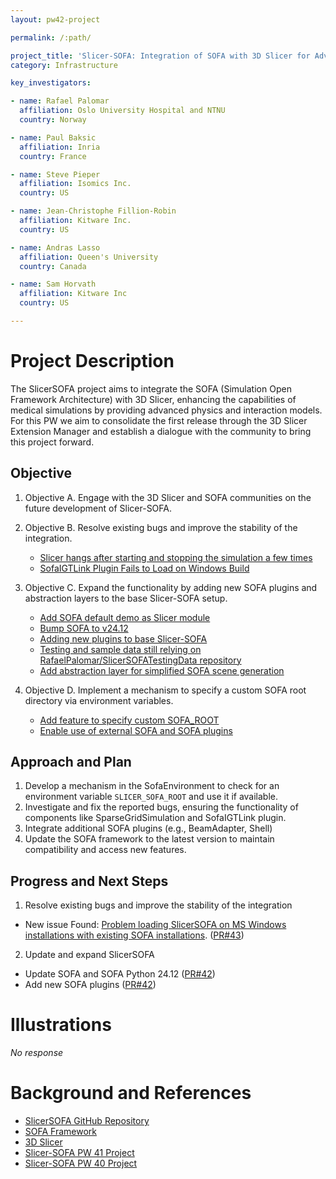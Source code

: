 ```yaml
---
layout: pw42-project

permalink: /:path/

project_title: 'Slicer-SOFA: Integration of SOFA with 3D Slicer for Advanced Medical Simulations'
category: Infrastructure

key_investigators:

- name: Rafael Palomar
  affiliation: Oslo University Hospital and NTNU
  country: Norway

- name: Paul Baksic
  affiliation: Inria
  country: France

- name: Steve Pieper
  affiliation: Isomics Inc.
  country: US

- name: Jean-Christophe Fillion-Robin
  affiliation: Kitware Inc.
  country: US

- name: Andras Lasso
  affiliation: Queen's University
  country: Canada

- name: Sam Horvath
  affiliation: Kitware Inc
  country: US

---
```


# Project Description

<!-- Add a short paragraph describing the project. -->


The SlicerSOFA project aims to integrate the SOFA (Simulation Open Framework Architecture) with 3D Slicer, enhancing the capabilities of medical simulations by providing advanced physics and interaction models. For this PW we aim to consolidate the first release through the 3D Slicer Extension Manager and establish a dialogue with the community to bring this project forward.


## Objective

<!-- Describe here WHAT you would like to achieve (what you will have as end result). -->


1. Objective A. Engage with the 3D Slicer  and SOFA communities on the future development of Slicer-SOFA.

2. Objective B. Resolve existing bugs and improve the stability of the integration.
   - [Slicer hangs after starting and stopping the simulation a few times](https://github.com/Slicer/SlicerSOFA/issues/29)
   - [SofaIGTLink Plugin Fails to Load on Windows Build](https://github.com/Slicer/SlicerSOFA/issues/33)

3. Objective C. Expand the functionality by adding new SOFA plugins and abstraction layers to the base Slicer-SOFA setup.
   - [Add SOFA default demo as Slicer module](https://github.com/Slicer/SlicerSOFA/issues/37)
   - [Bump SOFA to v24.12](https://github.com/Slicer/SlicerSOFA/issues/36)
   - [Adding new plugins to base Slicer-SOFA](https://github.com/Slicer/SlicerSOFA/issues/30)
   - [Testing and sample data still relying on RafaelPalomar/SlicerSOFATestingData repository](https://github.com/Slicer/SlicerSOFA/issues/25)
   - [Add abstraction layer for simplified SOFA scene generation](https://github.com/Slicer/SlicerSOFA/issues/40)
   
 4. Objective D. Implement a mechanism to specify a custom SOFA root directory via environment variables.
     - [Add feature to specify custom SOFA_ROOT](https://github.com/Slicer/SlicerSOFA/issues/39)
     - [Enable use of external SOFA and SOFA plugins](https://github.com/Slicer/SlicerSOFA/issues/32)



## Approach and Plan

<!-- Describe here HOW you would like to achieve the objectives stated above. -->


1. Develop a mechanism in the SofaEnvironment to check for an environment variable `SLICER_SOFA_ROOT` and use it if available.
2. Investigate and fix the reported bugs, ensuring the functionality of components like SparseGridSimulation and SofaIGTLink plugin.
3. Integrate additional SOFA plugins (e.g., BeamAdapter, Shell)
4. Update the SOFA framework to the latest version to maintain compatibility and access new features.




## Progress and Next Steps

<!-- Update this section as you make progress, describing of what you have ACTUALLY DONE.
     If there are specific steps that you could not complete then you can describe them here, too. -->

1. Resolve existing bugs and improve the stability of the integration
  - New issue Found: [Problem loading SlicerSOFA on MS Windows installations with existing SOFA installations](https://github.com/Slicer/SlicerSOFA/issues/41). ([PR#43](https://github.com/Slicer/SlicerSOFA/pull/43))

2. Update and expand SlicerSOFA
  - Update SOFA and SOFA Python 24.12 ([PR#42](https://github.com/Slicer/SlicerSOFA/pull/42))
  - Add new SOFA plugins ([PR#42](https://github.com/Slicer/SlicerSOFA/pull/35))


# Illustrations

<!-- Add pictures and links to videos that demonstrate what has been accomplished. -->


_No response_



# Background and References

<!-- If you developed any software, include link to the source code repository.
     If possible, also add links to sample data, and to any relevant publications. -->


- [SlicerSOFA GitHub Repository](https://github.com/Slicer/SlicerSOFA)
- [SOFA Framework](https://www.sofa-framework.org/)
- [3D Slicer](https://www.slicer.org/)
- [Slicer-SOFA PW 41 Project](https://projectweek.na-mic.org/PW41_2024_MIT/Projects/SlicerSofa/)
- [Slicer-SOFA PW 40 Project](https://projectweek.na-mic.org/PW40_2024_GranCanaria/Projects/SlicerSofaIntegration/)


